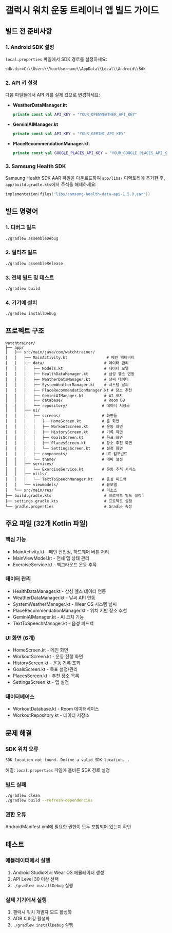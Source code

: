 # 갤럭시 워치 운동 트레이너 앱 빌드 가이드

## 빌드 전 준비사항

### 1. Android SDK 설정
`local.properties` 파일에서 SDK 경로를 설정하세요:
```
sdk.dir=C:\\Users\\YourUsername\\AppData\\Local\\Android\\Sdk
```

### 2. API 키 설정
다음 파일들에서 API 키를 실제 값으로 변경하세요:

- **WeatherDataManager.kt**
  ```kotlin
  private const val API_KEY = "YOUR_OPENWEATHER_API_KEY"
  ```

- **GeminiAIManager.kt**
  ```kotlin
  private const val API_KEY = "YOUR_GEMINI_API_KEY"
  ```

- **PlaceRecommendationManager.kt**
  ```kotlin
  private const val GOOGLE_PLACES_API_KEY = "YOUR_GOOGLE_PLACES_API_KEY"
  ```

### 3. Samsung Health SDK
Samsung Health SDK AAR 파일을 다운로드하여 `app/libs/` 디렉토리에 추가한 후, `app/build.gradle.kts`에서 주석을 해제하세요:
```kotlin
implementation(files("libs/samsung-health-data-api-1.5.0.aar"))
```

## 빌드 명령어

### 1. 디버그 빌드
```bash
./gradlew assembleDebug
```

### 2. 릴리즈 빌드
```bash
./gradlew assembleRelease
```

### 3. 전체 빌드 및 테스트
```bash
./gradlew build
```

### 4. 기기에 설치
```bash
./gradlew installDebug
```

## 프로젝트 구조

```
watchtrainer/
├── app/
│   ├── src/main/java/com/watchtrainer/
│   │   ├── MainActivity.kt                 # 메인 액티비티
│   │   ├── data/                          # 데이터 관리
│   │   │   ├── Models.kt                  # 데이터 모델
│   │   │   ├── HealthDataManager.kt       # 삼성 헬스 연동
│   │   │   ├── WeatherDataManager.kt      # 날씨 데이터
│   │   │   ├── SystemWeatherManager.kt    # 시스템 날씨
│   │   │   ├── PlaceRecommendationManager.kt # 장소 추천
│   │   │   ├── GeminiAIManager.kt         # AI 코치
│   │   │   ├── database/                  # Room DB
│   │   │   └── repository/               # 데이터 저장소
│   │   ├── ui/
│   │   │   ├── screens/                  # 화면들
│   │   │   │   ├── HomeScreen.kt         # 홈 화면
│   │   │   │   ├── WorkoutScreen.kt      # 운동 화면
│   │   │   │   ├── HistoryScreen.kt      # 기록 화면
│   │   │   │   ├── GoalsScreen.kt        # 목표 화면
│   │   │   │   ├── PlacesScreen.kt       # 장소 추천 화면
│   │   │   │   └── SettingsScreen.kt     # 설정 화면
│   │   │   ├── components/               # UI 컴포넌트
│   │   │   └── theme/                    # 테마 설정
│   │   ├── services/
│   │   │   └── ExerciseService.kt        # 운동 추적 서비스
│   │   ├── utils/
│   │   │   └── TextToSpeechManager.kt    # 음성 피드백
│   │   └── viewmodels/                   # 뷰모델
│   └── src/main/res/                     # 리소스
├── build.gradle.kts                       # 프로젝트 빌드 설정
├── settings.gradle.kts                    # 프로젝트 설정
└── gradle.properties                      # Gradle 속성

```

## 주요 파일 (32개 Kotlin 파일)

### 핵심 기능
- MainActivity.kt - 메인 진입점, 하드웨어 버튼 처리
- MainViewModel.kt - 전체 앱 상태 관리
- ExerciseService.kt - 백그라운드 운동 추적

### 데이터 관리
- HealthDataManager.kt - 삼성 헬스 데이터 연동
- WeatherDataManager.kt - 날씨 API 연동
- SystemWeatherManager.kt - Wear OS 시스템 날씨
- PlaceRecommendationManager.kt - 위치 기반 장소 추천
- GeminiAIManager.kt - AI 코치 기능
- TextToSpeechManager.kt - 음성 피드백

### UI 화면 (6개)
- HomeScreen.kt - 메인 화면
- WorkoutScreen.kt - 운동 진행 화면
- HistoryScreen.kt - 운동 기록 조회
- GoalsScreen.kt - 목표 설정/관리
- PlacesScreen.kt - 추천 장소 목록
- SettingsScreen.kt - 앱 설정

### 데이터베이스
- WorkoutDatabase.kt - Room 데이터베이스
- WorkoutRepository.kt - 데이터 저장소

## 문제 해결

### SDK 위치 오류
```
SDK location not found. Define a valid SDK location...
```
해결: `local.properties` 파일에 올바른 SDK 경로 설정

### 빌드 실패
```bash
./gradlew clean
./gradlew build --refresh-dependencies
```

### 권한 오류
AndroidManifest.xml에 필요한 권한이 모두 포함되어 있는지 확인

## 테스트

### 에뮬레이터에서 실행
1. Android Studio에서 Wear OS 에뮬레이터 생성
2. API Level 30 이상 선택
3. `./gradlew installDebug` 실행

### 실제 기기에서 실행
1. 갤럭시 워치 개발자 모드 활성화
2. ADB 디버깅 활성화
3. `./gradlew installDebug` 실행